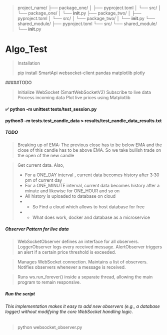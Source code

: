 > project_name/
        ├── package_one/
        │   ├── pyproject.toml
        │   └── src/
        │       └── package_one/
        │           └── __init__.py
        ├── package_two/
        │   ├── pyproject.toml
        │   └── src/
        │       └── package_two/
        │           └── __init__.py
        └── shared_module/
            ├── pyproject.toml
            └── src/
                └── shared_module/
                    └── __init__.py


# Algo_Test
> Installation
> 
> pip install SmartApi websocket-client pandas matplotlib plotly


#####TODO
>   Initialize WebSocket (SmartWebSocketV2)
    Subscribe to live data
    Process incoming data
    Plot live prices using Matplotlib

#### ✅ python -m unittest tests/test_session.py

#### ~~python3 -m tests.test_candle_data > results/test_candle_data_results.txt~~


##### ***TODO*** 

>Breaking up of EMA:
The previous close has to be below EMA and the close of this candle has to be above EMA.
So we take bullish trade on the open of the new candle


> Get current data. Also,
> * For a ONE_DAY interval , current data becomes history after 3:30 pm of current day
> * For a ONE_MINUTE interval, current data becomes history after a minute and likewise for ONE_HOUR and so on
> * All history is uploaded to database on cloud
> * * So Find a cloud which allows to host database for free
> * * What does work, docker and database as a microservice


##### Observer Pattern for live data

>   WebSocketObserver defines an interface for all observers.
    LoggerObserver logs every received message.
    AlertObserver triggers an alert if a certain price threshold is exceeded.


>   Manages WebSocket connection.
    Maintains a list of observers.
    Notifies observers whenever a message is received.

>   Runs ws.run_forever() inside a separate thread, allowing the main program to remain responsive.

##### Run the script

###### This implementation makes it easy to add new observers (e.g., a database logger) without modifying the core WebSocket handling logic.
> python websocket_observer.py
